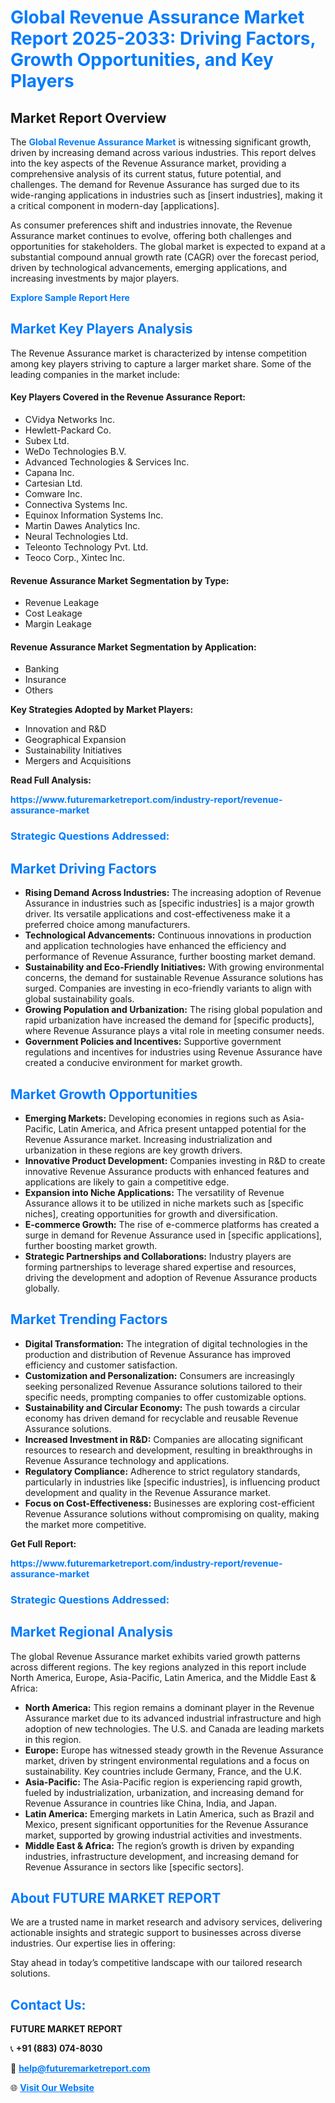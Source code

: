 <h1 style="color: #007BFF;">Global Revenue Assurance Market Report 2025-2033: Driving Factors, Growth Opportunities, and Key Players</h1>

<section id="overview">
<h2>Market Report Overview</h2>
<p>The <a href="https://www.futuremarketreport.com/industry-report/revenue-assurance-market" style="color: #007BFF; text-decoration: none;"><strong>Global Revenue Assurance Market</strong></a> is witnessing significant growth, driven by increasing demand across various industries. This report delves into the key aspects of the Revenue Assurance market, providing a comprehensive analysis of its current status, future potential, and challenges. The demand for Revenue Assurance has surged due to its wide-ranging applications in industries such as [insert industries], making it a critical component in modern-day [applications].</p>
<p>As consumer preferences shift and industries innovate, the Revenue Assurance market continues to evolve, offering both challenges and opportunities for stakeholders. The global market is expected to expand at a substantial compound annual growth rate (CAGR) over the forecast period, driven by technological advancements, emerging applications, and increasing investments by major players.</p>
</section>

<section id="overview">
<p><a href="https://www.futuremarketreport.com/request-sample/reportId=104923" style="color: #007BFF; text-decoration: none;"><strong>Explore Sample Report Here</strong></a></p>
</section>

<section id="key-players">
<h2 style="color: #007BFF;">Market Key Players Analysis</h2>
<p>The Revenue Assurance market is characterized by intense competition among key players striving to capture a larger market share. Some of the leading companies in the market include:</p>
<h4>Key Players Covered in the Revenue Assurance Report:</h4>
<ul><li>CVidya Networks Inc.</li><li>Hewlett-Packard Co.</li><li>Subex Ltd.</li><li>WeDo Technologies B.V.</li><li>Advanced Technologies &amp; Services Inc.</li><li>Capana Inc.</li><li>Cartesian Ltd.</li><li>Comware Inc.</li><li>Connectiva Systems Inc.</li><li>Equinox Information Systems Inc.</li><li>Martin Dawes Analytics Inc.</li><li>Neural Technologies Ltd.</li><li>Teleonto Technology Pvt. Ltd.</li><li>Teoco Corp., Xintec Inc.</li></ul>
<h4>Revenue Assurance Market Segmentation by Type:</h4>
<ul><li>Revenue Leakage</li><li>Cost Leakage</li><li>Margin Leakage</li></ul>

<h4>Revenue Assurance Market Segmentation by Application:</h4>
<ul><li>Banking</li><li>Insurance</li><li>Others</li></ul>
<p><strong>Key Strategies Adopted by Market Players:</strong></p>
<ul>
<li>Innovation and R&D</li>
<li>Geographical Expansion</li>
<li>Sustainability Initiatives</li>
<li>Mergers and Acquisitions</li>
</ul>
</section>

<section>
<p><strong>Read Full Analysis: </strong></p><a href="https://www.futuremarketreport.com/industry-report/revenue-assurance-market" style="color: #007BFF; text-decoration: none;"><strong>https://www.futuremarketreport.com/industry-report/revenue-assurance-market</strong></a>
<h3 style="color: #007BFF;">Strategic Questions Addressed:</h3>
</section>

<section id="driving-factors">
<h2 style="color: #007BFF;">Market Driving Factors</h2>
<ul>
<li><strong>Rising Demand Across Industries:</strong> The increasing adoption of Revenue Assurance in industries such as [specific industries] is a major growth driver. Its versatile applications and cost-effectiveness make it a preferred choice among manufacturers.</li>
<li><strong>Technological Advancements:</strong> Continuous innovations in production and application technologies have enhanced the efficiency and performance of Revenue Assurance, further boosting market demand.</li>
<li><strong>Sustainability and Eco-Friendly Initiatives:</strong> With growing environmental concerns, the demand for sustainable Revenue Assurance solutions has surged. Companies are investing in eco-friendly variants to align with global sustainability goals.</li>
<li><strong>Growing Population and Urbanization:</strong> The rising global population and rapid urbanization have increased the demand for [specific products], where Revenue Assurance plays a vital role in meeting consumer needs.</li>
<li><strong>Government Policies and Incentives:</strong> Supportive government regulations and incentives for industries using Revenue Assurance have created a conducive environment for market growth.</li>
</ul>
</section>

<section id="growth-opportunities">
<h2 style="color: #007BFF;">Market Growth Opportunities</h2>
<ul>
<li><strong>Emerging Markets:</strong> Developing economies in regions such as Asia-Pacific, Latin America, and Africa present untapped potential for the Revenue Assurance market. Increasing industrialization and urbanization in these regions are key growth drivers.</li>
<li><strong>Innovative Product Development:</strong> Companies investing in R&D to create innovative Revenue Assurance products with enhanced features and applications are likely to gain a competitive edge.</li>
<li><strong>Expansion into Niche Applications:</strong> The versatility of Revenue Assurance allows it to be utilized in niche markets such as [specific niches], creating opportunities for growth and diversification.</li>
<li><strong>E-commerce Growth:</strong> The rise of e-commerce platforms has created a surge in demand for Revenue Assurance used in [specific applications], further boosting market growth.</li>
<li><strong>Strategic Partnerships and Collaborations:</strong> Industry players are forming partnerships to leverage shared expertise and resources, driving the development and adoption of Revenue Assurance products globally.</li>
</ul>
</section>

<section id="trending-factors">
<h2 style="color: #007BFF;">Market Trending Factors</h2>
<ul>
<li><strong>Digital Transformation:</strong> The integration of digital technologies in the production and distribution of Revenue Assurance has improved efficiency and customer satisfaction.</li>
<li><strong>Customization and Personalization:</strong> Consumers are increasingly seeking personalized Revenue Assurance solutions tailored to their specific needs, prompting companies to offer customizable options.</li>
<li><strong>Sustainability and Circular Economy:</strong> The push towards a circular economy has driven demand for recyclable and reusable Revenue Assurance solutions.</li>
<li><strong>Increased Investment in R&D:</strong> Companies are allocating significant resources to research and development, resulting in breakthroughs in Revenue Assurance technology and applications.</li>
<li><strong>Regulatory Compliance:</strong> Adherence to strict regulatory standards, particularly in industries like [specific industries], is influencing product development and quality in the Revenue Assurance market.</li>
<li><strong>Focus on Cost-Effectiveness:</strong> Businesses are exploring cost-efficient Revenue Assurance solutions without compromising on quality, making the market more competitive.</li>
</ul>
</section>

<section>
<p><strong>Get Full Report: </strong></p><a href="https://www.futuremarketreport.com/industry-report/revenue-assurance-market" style="color: #007BFF; text-decoration: none;"><strong>https://www.futuremarketreport.com/industry-report/revenue-assurance-market</strong></a>
<h3 style="color: #007BFF;">Strategic Questions Addressed:</h3>
</section>


<section id="regional-analysis">
<h2 style="color: #007BFF;">Market Regional Analysis</h2>
<p>The global Revenue Assurance market exhibits varied growth patterns across different regions. The key regions analyzed in this report include North America, Europe, Asia-Pacific, Latin America, and the Middle East & Africa:</p>
<ul>
<li><strong>North America:</strong> This region remains a dominant player in the Revenue Assurance market due to its advanced industrial infrastructure and high adoption of new technologies. The U.S. and Canada are leading markets in this region.</li>
<li><strong>Europe:</strong> Europe has witnessed steady growth in the Revenue Assurance market, driven by stringent environmental regulations and a focus on sustainability. Key countries include Germany, France, and the U.K.</li>
<li><strong>Asia-Pacific:</strong> The Asia-Pacific region is experiencing rapid growth, fueled by industrialization, urbanization, and increasing demand for Revenue Assurance in countries like China, India, and Japan.</li>
<li><strong>Latin America:</strong> Emerging markets in Latin America, such as Brazil and Mexico, present significant opportunities for the Revenue Assurance market, supported by growing industrial activities and investments.</li>
<li><strong>Middle East & Africa:</strong> The region’s growth is driven by expanding industries, infrastructure development, and increasing demand for Revenue Assurance in sectors like [specific sectors].</li>
</ul>
</section>

<footer>
<h2 style="color: #007BFF;">About FUTURE MARKET REPORT</h2>
<p>We are a trusted name in market research and advisory services, delivering actionable insights and strategic support to businesses across diverse industries. Our expertise lies in offering:</p>

<p>Stay ahead in today’s competitive landscape with our tailored research solutions.</p>

<h2 style="color: #007BFF;">Contact Us:</h2>
<p><strong>FUTURE MARKET REPORT</strong></p>
<p>📞 <strong>+91 (883) 074-8030</strong></p>
<p>📧 <strong><a href="mailto:help@futuremarketreport.com" style="color: #007BFF;">help@futuremarketreport.com</a></strong></p>
<p>🌐 <strong><a href="https://www.futuremarketreport.com/" style="color: #007BFF;">Visit Our Website</a></strong></p>
</footer>